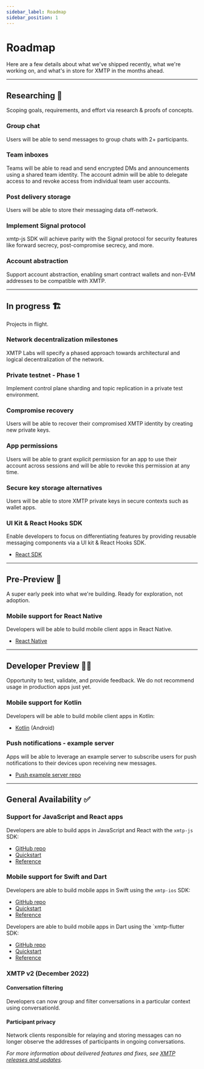 ```yaml
---
sidebar_label: Roadmap
sidebar_position: 1
---
```


# Roadmap

Here are a few details about what we've shipped recently, what we're working on, and what's in store for XMTP in the months ahead.

---

## Researching 🔬

Scoping goals, requirements, and effort via research & proofs of concepts.

### Group chat

Users will be able to send messages to group chats with 2+ participants.

### Team inboxes

Teams will be able to read and send encrypted DMs and announcements using a shared team identity. The account admin will be able to delegate access to and revoke access from individual team user accounts.

### Post delivery storage

Users will be able to store their messaging data off-network.

### Implement Signal protocol

xmtp-js SDK will achieve parity with the Signal protocol for security features like forward secrecy, post-compromise secrecy, and more.

### Account abstraction

Support account abstraction, enabling smart contract wallets and non-EVM addresses to be compatible with XMTP.

---

## In progress 🏗️

Projects in flight.

### Network decentralization milestones

XMTP Labs will specify a phased approach towards architectural and logical decentralization of the network.

### Private testnet - Phase 1

Implement control plane sharding and topic replication in a private test environment.

### Compromise recovery

Users will be able to recover their compromised XMTP identity by creating new private keys.

### App permissions

Users will be able to grant explicit permission for an app to use their account across sessions and will be able to revoke this permission at any time.

### Secure key storage alternatives

Users will be able to store XMTP private keys in secure contexts such as wallet apps.

### UI Kit & React Hooks SDK

Enable developers to focus on differentiating features by providing reusable messaging components via a UI kit & React Hooks SDK.

- [React SDK](https://github.com/xmtp/xmtp-react)

---

## Pre-Preview 👀

A super early peek into what we're building. Ready for exploration, not adoption.

### Mobile support for React Native

Developers will be able to build mobile client apps in React Native.

- [React Native](https://github.com/xmtp/xmtp-js/issues/170)

---

## Developer Preview 🧑‍💻

Opportunity to test, validate, and provide feedback. We do not recommend usage in production apps just yet.

### Mobile support for Kotlin

Developers will be able to build mobile client apps in Kotlin:

- [Kotlin](https://github.com/xmtp/xmtp-android) (Android)

### Push notifications - example server

Apps will be able to leverage an example server to subscribe users for push notifications to their devices upon receiving new messages.

- [Push example server repo](https://github.com/xmtp/example-notification-server-go)

---

## General Availability ✅

### Support for JavaScript and React apps

Developers are able to build apps in JavaScript and React with the `xmtp-js` SDK:

- [GitHub repo](https://github.com/xmtp/xmtp-js)
- [Quickstart](/docs/client-sdk/javascript/tutorials/quickstart)
- [Reference](/docs/client-sdk/javascript/reference/classes/Client)

### Mobile support for Swift and Dart

Developers are able to build mobile apps in Swift using the `xmtp-ios` SDK:

- [GitHub repo](https://github.com/xmtp/xmtp-ios)
- [Quickstart](/docs/client-sdk/swift/tutorials/quickstart)
- [Reference](https://xmtp.github.io/xmtp-ios/documentation/xmtp/)

Developers are able to build mobile apps in Dart using the `xmtp-flutter SDK:

- [GitHub repo](https://github.com/xmtp/xmtp-flutter)
- [Quickstart](/docs/client-sdk/dart/tutorials/quickstart)
- [Reference](https://pub.dev/documentation/xmtp/latest/xmtp/xmtp-library.html)

### XMTP v2 (December 2022)

#### Conversation filtering

Developers can now group and filter conversations in a particular context using conversationId.

#### Participant privacy

Network clients responsible for relaying and storing messages can no longer observe the addresses of participants in ongoing conversations.

_For more information about delivered features and fixes, see [XMTP releases and updates](/docs/dev-concepts/xmtp-releases)._

<!--
## Researching

Read the [XMTP litepaper]() to learn about key concepts on XMTP's research roadmap.
-->
